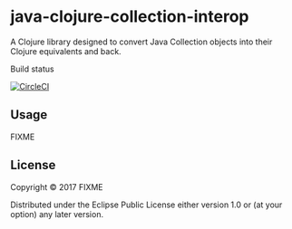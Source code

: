 # java-clojure-collection-interop

A Clojure library designed to convert Java Collection objects into their Clojure equivalents and back.

Build status

[![CircleCI](https://circleci.com/gh/kcpyeung/java-clojure-collection-interop.svg?style=svg&circle-token=a70112986a12e90601dae913c729f862acaba4ff)](https://circleci.com/gh/kcpyeung/java-clojure-collection-interop)

## Usage

FIXME

## License

Copyright © 2017 FIXME

Distributed under the Eclipse Public License either version 1.0 or (at
your option) any later version.
